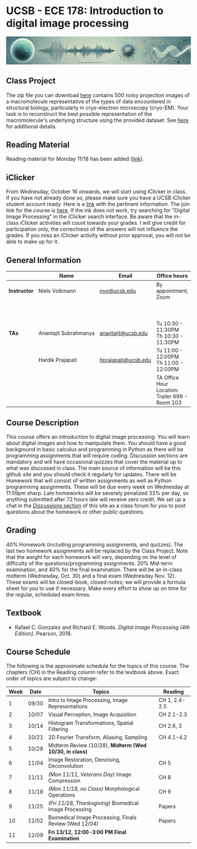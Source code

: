# UCSB - ECE 178: Introduction to digital image processing
![banner](banner/banner2.jpg)

## Class Project

The zip file you can download [here](https://www.dropbox.com/scl/fi/tvalfx4cis2nqqdsz1qfg/dip-project-imgs.zip?rlkey=4w4d0z30oqqcq5cpe1wl23ffw&dl=0) contains 500 noisy projection images of a macromolecule representative of the types of data encountered in structural biology, particularly in cryo-electron microscopy (cryo-EM). Your task is to reconstruct the best possible representation of the macromolecule's underlying structure using the provided dataset. See [here](https://github.com/nv-ucsb-courses/dip_intro/blob/main/Project/dip-project-instructions.pdf) for additional details.


## Reading Material

Reading material for Monday 11/18 has been added ([link](https://github.com/nv-ucsb-courses/dip_intro/tree/main/Reading%20Material%2011%3A18)).

## iClicker

From Wednesday, October 16 onwards, we will start using iClicker in class. If you have not already done so, please make sure you have a UCSB iClicker student account ready. Here is a [link](https://help.lsit.ucsb.edu/hc/en-us/articles/360054938191-iClicker-Cloud-for-Students) with the pertinent information. The join link for the course is [here](https://join.iclicker.com/WUKC). If the ink does not work, try searching for "Digital Image Processing" in the iClicker search interface. Be aware that the in-class iClicker activities will count towards your grades. I will give credit for participation only, the correctness of the answers will not influence the grades. If you miss an iClicker activity without prior approval, you will not be able to make up for it.


## General Information

|               | Name                  | Email               | Office hours                                        |  Lectures                          | Location    |
----------------|-----------------------|---------------------|-----------------------------------------------------|------------------------------------|-------------|
|**Instructor** | Niels Volkmann        | nvo@ucsb.edu        | By appointment; Zoom                                | M, W 3:30 - 4:45PM                 | Phelps 1260 |
|               |                       |                     |                                                     | <p align="center"> **Discussions** |             |
|**TAs**        | Anantajit Subrahmanya | anantajit@ucsb.edu  | Tu 10:30 - 11:30PM <br> Th 10:30 - 11:30PM          | F 10:00 - 10:50AM                  | GIRV 2112   |
|               | Hardik Prajapati      | hprajapati@ucsb.edu | Tu 11:00 - 12:00PM <br> Th 11:00 - 12:00PM              | F 12:00 - 12:50PM                  | GIRV 2120   |
|               |                       |                     | TA Office Hour Location: <br> Trailer 699 - Room 103|                                    |             |

## Course Description
This course offers an introduction to digital image processing. You will learn about digital images and how to manipulate them. You should have a good background in basic calculus and programming in Python as there will be programming assignments that will require coding. Discussion sections are mandatory and will have occasional quizzes that cover the material up to what was discussed in class. The main source of information will be this github site and you should check it regularly for updates. There will be Homework that will  consist of written assignments as well as Python programming assignments. These will be due every week on Wednesday at 11:59pm sharp. Late homeworks will be severely penalized 33% per day, so anything submitted after 72 hours late will receive zero credit. We set up a chat in the [Discussions section](https://github.com/nv-ucsb-courses/dip_intro/discussions/3) of this site as a class forum for you to post questions about the homework or other public questions.


## Grading
40% Homework (including programming assignments, and quizzes). The last two homework assignments will be replaced by the Class Project. Note that the weight for each homework will vary, depending on the level of difficulty of the questions/programming assignments. 20% Mid-term examination, and 40% for the final examination. There will be an in-class midterm (Wednesday, Oct. 30) and a final exam (Wednesday Nov. 12). These exams will be closed-book, closed-notes; we will provide a formula sheet for you to use if necessary. Make every effort to show up on time for the regular, scheduled exam times.

## Textbook
* Rafael C. Gonzalez and Richard E. Woods. *Digital Image Processing (4th Edition)*. Pearson, 2018.

## Course Schedule
The following is the approximate schedule for the topics of this course. The chapters (CH) in the Reading column refer to the textbook above. Exact order of topics are subject to change:

| Week | Date  | Topics                                                    | Reading       |
|------|-------|-----------------------------------------------------------|---------------|
| 1    | 09/30 | Intro to Image Processing, Image Representations          | CH 1, 2.4-2.5 |
| 2    | 10/07 | Visual Perception, Image Acquisition                      | CH 2.1-2.3    |
| 3    | 10/14 | Histogram Transformations, Spatial Filtering              | CH 2.6, 3     |
| 4    | 10/21 | 2D Fourier Transform, Aliasing, Sampling                  | CH 4.1-4.2    |
| 5    | 10/28 | Midterm Review (10/28), **Midterm (Wed 10/30, in class)** |               |
| 6    | 11/04 | Image Restoration, Denoising, Deconvolution               | CH 5          |
| 7    | 11/11 | *(Mon 11/11, Veterans Day)* Image Compression             | CH 8          |
| 8    | 11/18 | *(Mon 11/18, no Class)* Morphological Operations          | CH 9          |
| 9    | 11/25 | *(Fri 11/28, Thanksgiving)* Biomedical Image Processing   | Papers        |
|10    | 12/02 | Biomedical Image Processing, Finals Review (Wed 12/04)    | Papers        |
|11    | 12/09 | **Fri 13/12, 12:00-3:00 PM Final Examination**                   |               |

